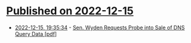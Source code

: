 # [Published on 2022-12-15](index.md)

* [2022-12-15, 19:35:34](https://news.ycombinator.com/item?id=34004494) - [Sen. Wyden Requests Probe into Sale of DNS Query Data [pdf]](https://www.wyden.senate.gov/imo/media/doc/Signed%20Neustar%20letter%2012.15.22.pdf)
